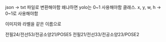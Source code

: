 json -> txt 파일로 변환해아함
	왜냐하면 yolo는 0~1 사용해야함
	클래스. x, y, w, h -> 0~1로 사용해야함

이미지와 라벨을 같은 이름으로

전필24/전선53/전공소양21/POSE5
전필21/전선33/전공소양23/POSE2